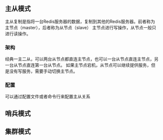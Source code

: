 
## 主从模式
主从复制是指将一台Redis服务器的数据，复制到其他的Redis服务器。前者称为主节点（master），后者称为从节点（slave）
主节点进行写操作，从节点一般只进行读操作。

### 架构
经典一主二从，可以两台从节点都直连主节点，也可以一台从节点直连主节点，另一台从节点直连第一台从节点。
如果主节点宕机，从节点可以继续提供服务，但是没有写服务，需要手动切换主节点。

### 配置
可以通过配置文件或者命令行来配置主从关系

## 哨兵模式


## 集群模式

